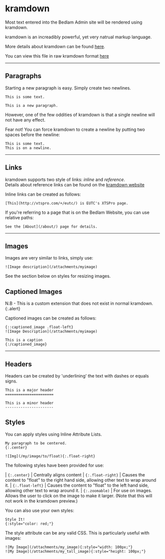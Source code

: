 kramdown
========

Most text entered into the Bedlam Admin site will be rendered using kramdown.

kramdown is an increadibly powerful, yet very natrual markup language.

More details about kramdown can be found [here](http://kramdown.rubyforge.org/syntax.html#links-and-images).

You can view this file in raw kramdown format [here](kramdown.txt)

---------------------------------------------------------

Paragraphs
----------

Starting a new paragraph is easy. Simply create two newlines.

    This is some text.

    This is a new paragraph.

However, one of the few oddities of kramdown is that a single newline will not have any effect.

Fear not! You can force kramdown to create a newline by putting two spaces before the newline:

    This is some text.  
    This is on a newline.

---------------------------------------------------------

Links
-----

kramdown supports two style of links: *inline* and *reference*.  
Details about reference links can be found on the [kramdown website](http://kramdown.rubyforge.org/syntax.html#links-and-images)

Inline links can be created as follows:

    [This](http://xtspro.com/+/eutc/) is EUTC's XTSPro page.

If you're referring to a page that is on the Bedlam Website, you can use
relative paths:

    See the [About](/about/) page for details.

---------------------------------------------------------

Images
------

Images are very similar to links, simply use:

    ![Image description](/attachments/myimage)

See the section below on styles for resizing images.

Captioned Images
----------------

N.B - This is a custom extension that does not exist in normal kramdown.
{:.alert}

Captioned images can be created as follows:

    {::captioned_image .float-left}
    ![Image Description](/attachments/myimage)

    This is a caption
    {:/captioned_image}

---------------------------------------------------------

Headers
-------

Headers can be created by 'underlining' the text with dashes or equals signs.

    This is a major header
    ======================

    This is a minor header
    ----------------------

Styles
------

You can apply styles using Inline Attribute Lists.

    My paragraph to be centered.
    {:.center}

    ![Img](/my/image/to/float){:.float-right}

The following styles have been provided for use:

| `{:.center}`      | Centrally aligns content
| `{:.float-right}` | Causes the content to "float" to the right hand side, allowing other text to wrap around it.
| `{:.float-left}`  | Causes the content to "float" to the left hand side, allowing other text to wrap around it.
| `{:.zoomable)`    | For use on images. Allows the user to click on the image to make it larger. (Note that this will not work in the kramdown preview.)

You can also use your own styles:

    Style It!
    {:style="color: red;"}

The style attribute can be any valid CSS. This is particularly useful with
images:

    ![My Image](/attachments/my_image){:style="width: 100px;"}
    ![My Image](/attachments/my_tall_image){:style="height: 100px;"}